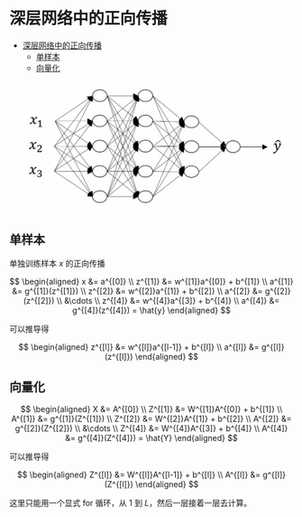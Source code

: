 # 深层网络中的正向传播

- [深层网络中的正向传播](#深层网络中的正向传播)
  - [单样本](#单样本)
  - [向量化](#向量化)

![](./image/4.1-2.png)

## 单样本

单独训练样本 $x$ 的正向传播

$$
\begin{aligned}
x &= a^{[0]}
\\
z^{[1]} &= w^{[1]}a^{[0]} + b^{[1]}
\\
a^{[1]} &= g^{[1]}(z^{[1]})
\\
z^{[2]} &= w^{[2]}a^{[1]} + b^{[2]}
\\
a^{[2]} &= g^{[2]}(z^{[2]})
\\
&\cdots
\\
z^{[4]} &= w^{[4]}a^{[3]} + b^{[4]}
\\
a^{[4]} &= g^{[4]}(z^{[4]}) = \hat{y}
\end{aligned}
$$

可以推导得

$$
\begin{aligned}
z^{[l]} &= w^{[l]}a^{[l-1]} + b^{[l]}
\\
a^{[l]} &= g^{[l]}(z^{[l]})
\end{aligned}
$$

## 向量化

$$
\begin{aligned}
X &= A^{[0]}
\\
Z^{[1]} &= W^{[1]}A^{[0]} + b^{[1]}
\\
A^{[1]} &= g^{[1]}(Z^{[1]})
\\
Z^{[2]} &= W^{[2]}A^{[1]} + b^{[2]}
\\
A^{[2]} &= g^{[2]}(Z^{[2]})
\\
&\cdots
\\
Z^{[4]} &= W^{[4]}A^{[3]} + b^{[4]}
\\
A^{[4]} &= g^{[4]}(Z^{[4]}) = \hat{Y}
\end{aligned}
$$

可以推导得

$$
\begin{aligned}
Z^{[l]} &= W^{[l]}A^{[l-1]} + b^{[l]}
\\
A^{[l]} &= g^{[l]}(Z^{[l]})
\end{aligned}
$$

这里只能用一个显式 for 循环，从 1 到 $L$，然后一层接着一层去计算。
